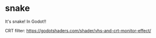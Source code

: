 # snake

It's snake! In Godot!!

CRT filter: https://godotshaders.com/shader/vhs-and-crt-monitor-effect/
